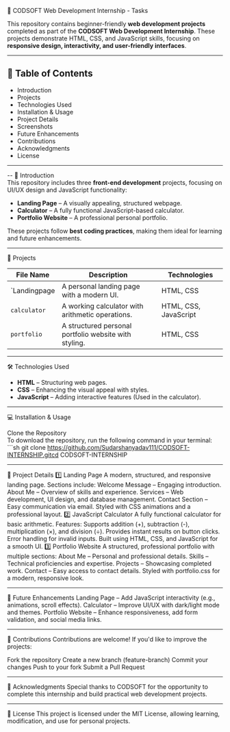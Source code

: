  🌟 CODSOFT Web Development Internship - Tasks  

This repository contains beginner-friendly **web development projects** completed as part of the **CODSOFT Web Development Internship**. These projects demonstrate HTML, CSS, and JavaScript skills, focusing on **responsive design, interactivity, and user-friendly interfaces**.  

---

## 📌 Table of Contents  
- Introduction
- Projects  
- Technologies Used  
- Installation & Usage 
- Project Details 
- Screenshots
- Future Enhancements  
- Contributions  
- Acknowledgments 
- License  

---
--
 🚀 Introduction  
This repository includes three **front-end development** projects, focusing on UI/UX design and JavaScript functionality:  

- **Landing Page** – A visually appealing, structured webpage.  
- **Calculator** – A fully functional JavaScript-based calculator.  
- **Portfolio Website** – A professional personal portfolio.  

These projects follow **best coding practices**, making them ideal for learning and future enhancements.  

---

📂 Projects  

| File Name             | Description                                           | Technologies          |
|-----------------------|-------------------------------------------------------|-----------------------|
| `Landingpage          | A personal landing page with a modern UI.             | HTML, CSS             |
| `calculator`          | A working calculator with arithmetic operations.      | HTML, CSS, JavaScript |
| `portfolio`           | A structured personal portfolio website with styling. | HTML, CSS             |

---

 🛠 Technologies Used  
- **HTML** – Structuring web pages.  
- **CSS** – Enhancing the visual appeal with styles.  
- **JavaScript** – Adding interactive features (Used in the calculator).  

---
💻 Installation & Usage  

Clone the Repository  
To download the repository, run the following command in your terminal:  ```sh
git clone https://github.com/Sudarshanyadav111/CODSOFT-INTERNSHIP.gitcd CODSOFT-INTERNSHIP

---

📌 Project Details
1️⃣ Landing Page
A modern, structured, and responsive landing page.
Sections include:
Welcome Message – Engaging introduction.
About Me – Overview of skills and experience.
Services – Web development, UI design, and database management.
Contact Section – Easy communication via email.
Styled with CSS animations and a professional layout.
2️⃣ JavaScript Calculator
A fully functional calculator for basic arithmetic.
Features:
Supports addition (+), subtraction (-), multiplication (×), and division (÷).
Provides instant results on button clicks.
Error handling for invalid inputs.
Built using HTML, CSS, and JavaScript for a smooth UI.
3️⃣ Portfolio Website
A structured, professional portfolio with multiple sections:
About Me – Personal and professional details.
Skills – Technical proficiencies and expertise.
Projects – Showcasing completed work.
Contact – Easy access to contact details.
Styled with portfolio.css for a modern, responsive look.

---

🔧 Future Enhancements
Landing Page – Add JavaScript interactivity (e.g., animations, scroll effects).
Calculator – Improve UI/UX with dark/light mode and themes.
Portfolio Website – Enhance responsiveness, add form validation, and social media links.

---

🤝 Contributions
Contributions are welcome! If you'd like to improve the projects:

Fork the repository
Create a new branch (feature-branch)
Commit your changes
Push to your fork
Submit a Pull Request

---

🙌 Acknowledgments
Special thanks to CODSOFT for the opportunity to complete this internship and build practical web development projects.

---

📜 License
This project is licensed under the MIT License, allowing learning, modification, and use for personal projects.


